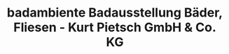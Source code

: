 ---
title: "badambiente Badausstellung Bäder, Fliesen - Kurt Pietsch GmbH & Co. KG"
url: /marl/badambiente-badausstellung-baeder-fliesen-kurt-pietsch-gmbh-und-co-kg/
shop: Badezimmer
---